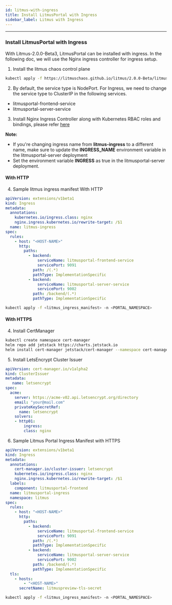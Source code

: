 ```yaml
---
id: litmus-with-ingress
title: Install LitmusPortal with Ingress
sidebar_label: Litmus with Ingress
---
```


---

### Install LitmusPortal with Ingress

With Litmus-2.0.0-Beta3, LitmusPortal can be installed with ingress.
In the following doc, we will use the Nginx ingress controller for ingress setup.

1. Install the litmus chaos control plane

```bash
kubectl apply -f https://litmuschaos.github.io/litmus/2.0.0-Beta/litmus-2.0.0-Beta.yaml
```

2. By default, the service type is NodePort. For Ingress, we need to change the service type to ClusterIP in the following services.
* litmusportal-frontend-service
* litmusportal-server-service


3. Install Nginx Ingress Controller along with Kubernetes RBAC roles and bindings, please refer [here](https://kubernetes.github.io/ingress-nginx/deploy/#installation-guide)

**Note:** 
* If you're changing ingress name from **litmus-ingress** to a different name, make sure to update the **INGRESS_NAME** environment variable in the litmusportal-server deployment
* Set the environment variable **INGRESS** as true in the litmusportal-server deployment.

#### With HTTP

4. Sample litmus ingress manifest With HTTP

```yaml
apiVersion: extensions/v1beta1
kind: Ingress
metadata:
  annotations:
    kubernetes.io/ingress.class: nginx
    nginx.ingress.kubernetes.io/rewrite-target: /$1
  name: litmus-ingress
spec:
  rules:
    - host: "<HOST-NAME>"
      http:
        paths:
          - backend:
              serviceName: litmusportal-frontend-service
              servicePort: 9091
            path: /(.*)
            pathType: ImplementationSpecific
          - backend:
              serviceName: litmusportal-server-service
              servicePort: 9002
            path: /backend/(.*)
            pathType: ImplementationSpecific
```

```bash
kubectl apply -f <litmus_ingress_manifest> -n <PORTAL_NAMESPACE>
```

#### With HTTPS

4. Install CertManager

```bash
kubectl create namespace cert-manager
helm repo add jetstack https://charts.jetstack.io
helm install cert-manager jetstack/cert-manager --namespace cert-manager --create-namespace --version v1.3.0 --set installCRDs=true
```

5. Install LetsEncrypt Cluster Issuer

```yaml
apiVersion: cert-manager.io/v1alpha2
kind: ClusterIssuer
metadata:
   name: letsencrypt
spec:
  acme:
    server: https://acme-v02.api.letsencrypt.org/directory
    email: "your@mail.com"
    privateKeySecretRef:
      name: letsencrypt
    solvers:
    - http01:
     	ingress:
        class: nginx
```

6. Sample Litmus Portal Ingress Manifest with HTTPS

```yaml
apiVersion: extensions/v1beta1
kind: Ingress
metadata:
  annotations:
    cert-manager.io/cluster-issuer: letsencrypt
    kubernetes.io/ingress.class: nginx
    nginx.ingress.kubernetes.io/rewrite-target: /$1
  labels:
    component: litmusportal-frontend
  name: litmusportal-ingress
  namespace: litmus
spec:
  rules:
    - host: "<HOST-NAME>"
      http:
        paths:
          - backend:
              serviceName: litmusportal-frontend-service
              servicePort: 9091
            path: /(.*)
            pathType: ImplementationSpecific
          - backend:
              serviceName: litmusportal-server-service
              servicePort: 9002
            path: /backend/(.*)
            pathType: ImplementationSpecific
  tls:
    - hosts:
        - "<HOST-NAME>"
      secretName: litmuspreview-tls-secret
```
```bash
kubectl apply -f <litmus_ingress_manifest> -n <PORTAL_NAMESPACE>
```
